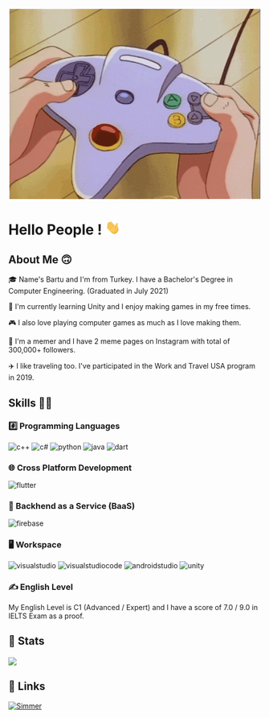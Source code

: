 <p align="center"><img src="https://github.com/Bartusivaci/Bartusivaci/blob/main/giphy.gif"></p>

# Hello People ! <img src="https://github.com/Bartusivaci/Bartusivaci/blob/main/68747470733a2f2f6d656469612e67697068792e636f6d2f6d656469612f6876524a434c467a6361737252346961377a2f67697068792e676966.gif" width="30px">

## About Me 🙃 

🎓 Name's Bartu and I'm from Turkey. I have a Bachelor's Degree in Computer Engineering. (Graduated in July 2021)

👾 I'm currently learning Unity and I enjoy making games in my free times. 

🎮 I also love playing computer games as much as I love making them. 

🐸 I'm a memer and I have 2 meme pages on Instagram with total of 300,000+ followers.

✈️ I like traveling too. I've participated in the Work and Travel USA program in 2019.

## Skills 🤹🏻

### #️⃣ Programming Languages 
![c++](https://img.shields.io/badge/C++-2916B4?style=for-the-badge&logo=&logoColor=white) ![c#](https://img.shields.io/badge/CSharp-7616B4?style=for-the-badge&logo=CSharp&logoColor=white) ![python](https://img.shields.io/badge/Python-0980F0?style=for-the-badge&logo=Python&logoColor=white) ![java](https://img.shields.io/badge/Java-0AC7D3?style=for-the-badge&logo=Java&logoColor=white) ![dart](https://img.shields.io/badge/Dart-8B0499?style=for-the-badge&logo=Dart&logoColor=white)

### 🌐 Cross Platform Development
![flutter](https://img.shields.io/badge/Flutter-08970C?style=for-the-badge&logo=Flutter&logoColor=white)

### 🔧 Backhend as a Service (BaaS)
![firebase](https://img.shields.io/badge/Firebase-A91903?style=for-the-badge&logo=Firebase&logoColor=white)

### 🖥️ Workspace
![visualstudio](https://img.shields.io/badge/VS_2019-9C9A06?style=for-the-badge&logo=VisualStudio&logoColor=white) ![visualstudiocode](https://img.shields.io/badge/VS_Code-3C7109?style=for-the-badge&logo=VisualStudioCode&logoColor=white) ![androidstudio](https://img.shields.io/badge/Android_Studio-047463?style=for-the-badge&logo=Android&logoColor=white) ![unity](https://img.shields.io/badge/Unity-9B0659?style=for-the-badge&logo=Unity&logoColor=white)

### ✍️ English Level

My English Level is C1 (Advanced / Expert) and I have a score of 7.0 / 9.0 in IELTS Exam as a proof.

## 📃 Stats
<img align="center" src="https://github-readme-stats.vercel.app/api/top-langs/?username=Bartusivaci&theme=radical" />

## 🔗 Links
[![Simmer][1.2]][1]

[1.2]: https://simmer.io/static/images/simmernewyellow.png 
[1]: https://simmer.io/@bartu





